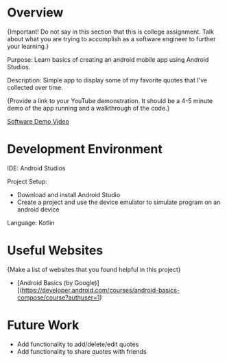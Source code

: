 # Overview

{Important!  Do not say in this section that this is college assignment.  Talk about what you are trying to accomplish as a software engineer to further your learning.}

Purpose: Learn basics of creating an android mobile app using Android Studios. 

Description: Simple app to display some of my favorite quotes that I've collected over time. 

{Provide a link to your YouTube demonstration.  It should be a 4-5 minute demo of the app running and a walkthrough of the code.}

[Software Demo Video](http://youtube.link.goes.here)

# Development Environment

IDE: Android Studios

Project Setup:
- Download and install Android Studio
- Create a project and use the device emulator to simulate program on an android device

Language: Kotlin

# Useful Websites

{Make a list of websites that you found helpful in this project}
* [Android Basics (by Google)][(https://developer.android.com/courses/android-basics-compose/course?authuser=1)

# Future Work

* Add functionality to add/delete/edit quotes
* Add functionality to share quotes with friends
